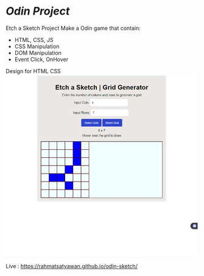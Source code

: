 # _Odin Project_

Etch a Sketch Project
Make a Odin game that contain:

- HTML, CSS, JS
- CSS Manipulation
- DOM Manipulation
- Event Click, OnHover


Design for HTML CSS
![Screenshot](./img/screenshot.png)

Live : https://rahmatsatyawan.github.io/odin-sketch/